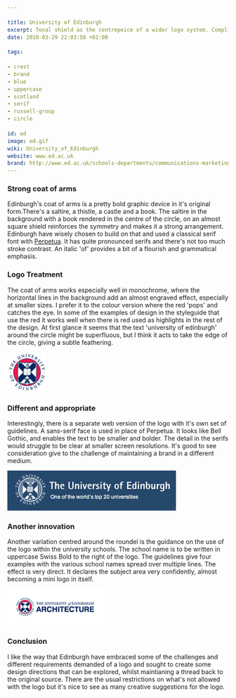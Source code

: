 ```yaml
---

title: University of Edinburgh
excerpt: Tonal shield as the centrepeice of a wider logo system. Complimented with some nice typographic choices.
date: 2010-03-29 22:03:58 +01:00

tags:

- crest
- brand
- blue
- uppercase
- scotland
- serif
- russell-group
- circle

id: ed
image: ed.gif
wiki: University_of_Edinburgh
website: www.ed.ac.uk
brand: http://www.ed.ac.uk/schools-departments/communications-marketing/resources/university-brand
---
```


### Strong coat of arms

Edinburgh's coat of arms is a pretty bold graphic device in it's original form.There's a saltire, a thistle, a castle and a book. The saltire in the background with a book rendered in the centre of the circle, on an almost square shield reinforces the symmetry and makes it a strong arrangement. Edinburgh have wisely chosen to build on that and used a classical serif font with [Perpetua](http://en.wikipedia.org/wiki/Perpetua_(typeface)). It has quite pronounced serifs and there's not too much stroke contrast. An italic 'of' provides a bit of a flourish and grammatical emphasis.

### Logo Treatment

The coat of arms works especially well in monochrome, where the horizontal lines in the background add an almost engraved effect, especially at smaller sizes. I prefer it to the colour version where the red 'pops' and catches the eye. In some of the examples of design in the styleguide that use the red it works well when there is red used as highlights in the rest of the design. At first glance it seems that the text 'university of edinburgh' around the circle might be superfluous, but I think it acts to take the edge of the circle, giving a subtle feathering.

<img src="/images/unilogos/11.gif" alt="Edinburgh Old Logo" title="Edinburgh Old Logo" width="90" height="91" class="alignnone size-full wp-image-495" />

### Different and appropriate

Interestingly, there is a separate web version of the logo with it's own set of guidelines. A sans-serif face is used in place of Perpetua. It looks like Bell Gothic, and enables the text to be smaller and bolder. The detail in the serifs would struggle to be clear at smaller screen resolutions. It's good to see consideration give to the challenge of maintaining a brand in a different medium.

<img src="/images/unilogos/12.jpg" alt="Edinburgh Tagline" class="alignnone size-full wp-image-497" />

### Another innovation

Another variation centred around the roundel is the guidance on the use of the logo within the university schools. The school name is to be written in uppercase Swiss Bold to the right of the logo. The guidelines give four examples with the various school names spread over multiple lines. The effect is very direct. It declares the subject area very confidently, almost becoming a mini logo in itself.

<img src="/images/unilogos/13.gif" alt="Edinburgh Faculty Version of Logo" class="alignnone size-full wp-image-499" />

### Conclusion

I like the way that Edinburgh have embraced some of the challenges and different requirements demanded of a logo and sought to create some design directions that can be explored, whilst maintianing a thread back to the original source. There are the usual restrictions on what's not allowed with the logo but it's nice to see as many creative suggestions for the logo.
